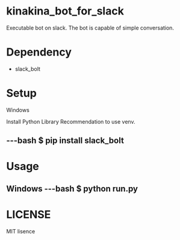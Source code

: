 # kinakina_bot_for_slack
Executable bot on slack.
The bot is capable of simple conversation.

# Dependency
* slack_bolt

# Setup
Windows

Install Python Library
Recommendation to use venv.

---bash
$ pip install slack_bolt
---

# Usage

Windows
---bash
$ python run.py
---

# LICENSE
MIT lisence
